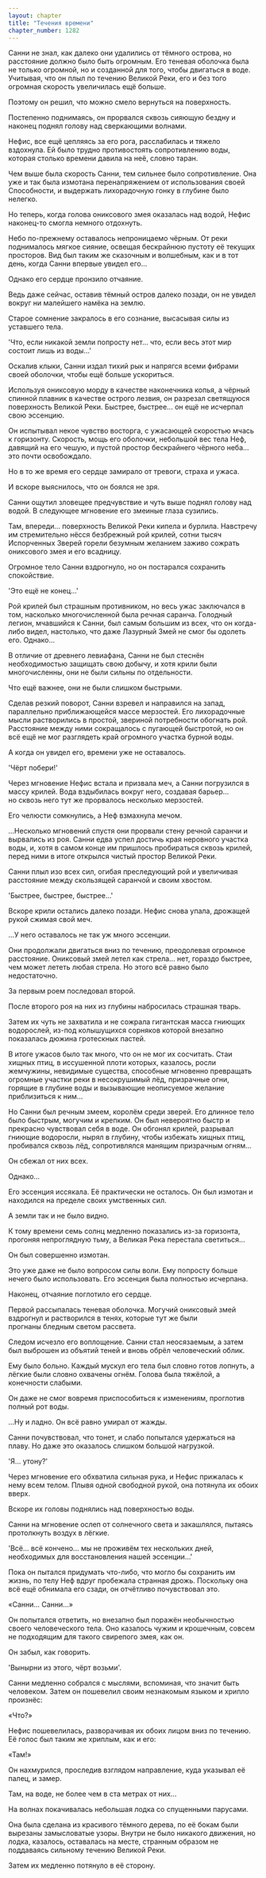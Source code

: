 ```yaml
---
layout: chapter
title: "Течения времени"
chapter_number: 1282
---
```


Санни не знал, как далеко они удалились от тёмного острова, но расстояние должно было быть огромным. Его теневая оболочка была не только огромной, но и созданной для того, чтобы двигаться в воде. Учитывая, что он плыл по течению Великой Реки, его и без того огромная скорость увеличилась ещё больше.

Поэтому он решил, что можно смело вернуться на поверхность.

Постепенно поднимаясь, он прорвался сквозь сияющую бездну и наконец поднял голову над сверкающими волнами.

Нефис, все ещё цепляясь за его рога, расслабилась и тяжело вздохнула. Ей было трудно противостоять сопротивлению воды, которая столько времени давила на неё, словно таран.

Чем выше была скорость Санни, тем сильнее было сопротивление. Она уже и так была измотана перенапряжением от использования своей Способности, и выдержать лихорадочную гонку в глубине было нелегко.

Но теперь, когда голова ониксового змея оказалась над водой, Нефис наконец-то смогла немного отдохнуть.

Небо по-прежнему оставалось непроницаемо чёрным. От реки поднималось мягкое сияние, освещая бескрайнюю пустоту её текущих просторов. Вид был таким же сказочным и волшебным, как и в тот день, когда Санни впервые увидел его...

Однако его сердце пронзило отчаяние.

Ведь даже сейчас, оставив тёмный остров далеко позади, он не увидел вокруг ни малейшего намёка на землю.

Старое сомнение закралось в его сознание, высасывая силы из уставшего тела.

'Что, если никакой земли попросту нет... что, если весь этот мир состоит лишь из воды...'

Оскалив клыки, Санни издал тихий рык и напрягся всеми фибрами своей оболочки, чтобы ещё больше ускориться.

Используя ониксовую морду в качестве наконечника копья, а чёрный спинной плавник в качестве острого лезвия, он разрезал светящуюся поверхность Великой Реки. Быстрее, быстрее... он ещё не исчерпал свою эссенцию.

Он испытывал некое чувство восторга, с ужасающей скоростью мчась к горизонту. Скорость, мощь его оболочки, небольшой вес тела Неф, давящий на его чешую, и пустой простор бескрайнего чёрного неба... это почти освобождало.

Но в то же время его сердце замирало от тревоги, страха и ужаса.

И вскоре выяснилось, что он боялся не зря.

Санни ощутил зловещее предчувствие и чуть выше поднял голову над водой. В следующее мгновение его змеиные глаза сузились.

Там, впереди... поверхность Великой Реки кипела и бурлила. Навстречу им стремительно нёсся безбрежный рой крилей, сотни тысяч Испорченных Зверей горели безумным желанием заживо сожрать ониксового змея и его всадницу.

Огромное тело Санни вздрогнуло, но он постарался сохранить спокойствие.

'Это ещё не конец...'

Рой крилей был страшным противником, но весь ужас заключался в том, насколько многочисленной была речная саранча. Голодный легион, мчавшийся к Санни, был самым большим из всех, что он когда-либо видел, настолько, что даже Лазурный Змей не смог бы одолеть его. Однако...

В отличие от древнего левиафана, Санни не был стеснён необходимостью защищать свою добычу, и хотя крили были многочисленны, они не были сильны по отдельности.

Что ещё важнее, они не были слишком быстрыми.

Сделав резкий поворот, Санни взревел и направился на запад, параллельно приближающейся массе мерзостей. Его лихорадочные мысли растворились в простой, звериной потребности обогнать рой. Расстояние между ними сокращалось с пугающей быстротой, но он всё ещё не мог разглядеть край огромного участка бурной воды.

А когда он увидел его, времени уже не оставалось.

'Чёрт побери!'

Через мгновение Нефис встала и призвала меч, а Санни погрузился в массу крилей. Вода вздыбилась вокруг него, создавая барьер... но сквозь него тут же прорвалось несколько мерзостей.

Его челюсти сомкнулись, а Неф взмахнула мечом.

...Несколько мгновений спустя они прорвали стену речной саранчи и вырвались из роя. Санни едва успел достичь края неровного участка воды, и, хотя в самом конце им пришлось пробираться сквозь крилей, перед ними в итоге открылся чистый простор Великой Реки.

Санни плыл изо всех сил, огибая преследующий рой и увеличивая расстояние между скользящей саранчой и своим хвостом.

'Быстрее, быстрее, быстрее...'

Вскоре крили остались далеко позади. Нефис снова упала, дрожащей рукой сжимая свой меч.

...У него оставалось не так уж много эссенции.

Они продолжали двигаться вниз по течению, преодолевая огромное расстояние. Ониксовый змей летел как стрела... нет, гораздо быстрее, чем может лететь любая стрела. Но этого всё равно было недостаточно.

За первым роем последовал второй.

После второго роя на них из глубины набросилась страшная тварь.

Затем их чуть не захватила и не сожрала гигантская масса гниющих водорослей, из-под колышущихся сорняков которой внезапно показалась дюжина гротескных пастей.

В итоге ужасов было так много, что он не мог их сосчитать. Стаи хищных птиц, в иссушенной плоти которых, казалось, росли жемчужины, невидимые существа, способные мгновенно превращать огромные участки реки в несокрушимый лёд, призрачные огни, горящие в глубине воды и вызывающие неописуемое желание приблизиться к ним...

Но Санни был речным змеем, королём среди зверей. Его длинное тело было быстрым, могучим и крепким. Он был невероятно быстр и прекрасно чувствовал себя в воде. Он обгонял крилей, разрывал гниющие водоросли, нырял в глубину, чтобы избежать хищных птиц, пробивался сквозь лёд, сопротивлялся манящим призрачным огням...

Он сбежал от них всех.

Однако...

Его эссенция иссякала. Её практически не осталось. Он был измотан и находился на пределе своих умственных сил.

А земли так и не было видно.

К тому времени семь солнц медленно показались из-за горизонта, прогоняя непроглядную тьму, а Великая Река перестала светиться...

Он был совершенно измотан.

Это уже даже не было вопросом силы воли. Ему попросту больше нечего было использовать. Его эссенция была полностью исчерпана.

Наконец, отчаяние поглотило его сердце.

Первой рассыпалась теневая оболочка. Могучий ониксовый змей вздрогнул и растворился в тенях, которые тут же были прогнаны бледным светом рассвета.

Следом исчезло его воплощение. Санни стал неосязаемым, а затем был выброшен из объятий теней и вновь обрёл человеческий облик.

Ему было больно. Каждый мускул его тела был словно готов лопнуть, а лёгкие были словно охвачены огнём. Голова была тяжёлой, а конечности слабыми.

Он даже не смог вовремя приспособиться к изменениям, проглотив полный рот воды.

...Ну и ладно. Он всё равно умирал от жажды.

Санни почувствовал, что тонет, и слабо попытался удержаться на плаву. Но даже это оказалось слишком большой нагрузкой.

'Я... утону?'

Через мгновение его обхватила сильная рука, и Нефис прижалась к нему всем телом. Плывя одной свободной рукой, она потянула их обоих вверх.

Вскоре их головы поднялись над поверхностью воды.

Санни на мгновение ослеп от солнечного света и закашлялся, пытаясь протолкнуть воздух в лёгкие.

'Всё... всё кончено... мы не проживём тех нескольких дней, необходимых для восстановления нашей эссенции...'

Пока он пытался придумать что-либо, что могло бы сохранить им жизнь, по телу Неф вдруг пробежала странная дрожь. Поскольку она всё ещё обнимала его сзади, он отчётливо почувствовал это.

«Санни... Санни...»

Он попытался ответить, но внезапно был поражён необычностью своего человеческого тела. Оно казалось чужим и крошечным, совсем не подходящим для такого свирепого змея, как он.

Он забыл, как говорить.

'Вынырни из этого, чёрт возьми'.

Санни медленно собрался с мыслями, вспоминая, что значит быть человеком. Затем он пошевелил своим незнакомым языком и хрипло произнёс:

«Что?»

Нефис пошевелилась, разворачивая их обоих лицом вниз по течению. Её голос был таким же хриплым, как и его:

«Там!»

Он нахмурился, проследив взглядом направление, куда указывал её палец, и замер.

Там, на воде, не более чем в ста метрах от них...

На волнах покачивалась небольшая лодка со спущенными парусами.

Она была сделана из красивого тёмного дерева, по её бокам были вырезаны замысловатые узоры. Внутри не было никакого движения, но лодка, казалось, оставалась на месте, странным образом не поддаваясь сильному течению Великой Реки.

Затем их медленно потянуло в её сторону.